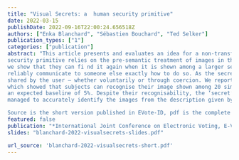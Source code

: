 ```yaml
---
title: "Visual Secrets: a  human security primitive"
date: 2022-03-15
publishDate: 2022-09-16T22:00:24.656518Z
authors: ["Enka Blanchard", "Sébastien Bouchard", "Ted Selker"]
publication_types: ["1"]
categories: ["publication"]
abstract: "This article presents and evaluates an idea for a non-transferable secret that can be used for security verifi cation. This new type of
security primitive relies on the pre-semantic treatment of images in the human brain. By showing users an image for a limited time,
we show that they can fi nd it again when it is shown among a larger set. Despite their ability to recognise their image, they cannot
reliably communicate to someone else exactly how to do so. As the secret is embedded in the very act of recognition, it cannot be
shared by the user — whether voluntarily or through coercion. We report on the initial results of a usability study on 151 subjects
which showed that subjects can recognise their image shown among 20 similar images with an accuracy of 79% to 86%, compared with
an expected baseline of 5%. Despite their recognisability, the ‘secret’ images were hard to describe in unambiguous ways: no assessor
managed to accurately identify the images from the description given by the subjects.

Source is the short version published in EVote-ID, pdf is the complete paper"
featured: false
publication: "*International Joint Conference on Electronic Voting, E-Vote-ID 2022*"
slides: "blanchard-2022-visualsecrets-slides.pdf"

url_source: 'blanchard-2022-visualsecrets-short.pdf'
---
```


